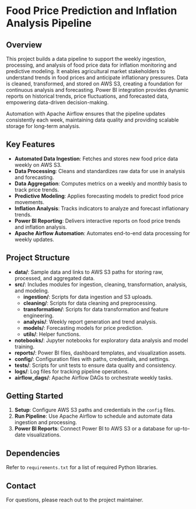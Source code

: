# Food Price Prediction and Inflation Analysis Pipeline

## Overview
This project builds a data pipeline to support the weekly ingestion, processing, and analysis of food price data for inflation monitoring and predictive modeling. It enables agricultural market stakeholders to understand trends in food prices and anticipate inflationary pressures. Data is cleaned, transformed, and stored on AWS S3, creating a foundation for continuous analysis and forecasting. Power BI integration provides dynamic reports on historical trends, price fluctuations, and forecasted data, empowering data-driven decision-making.

Automation with Apache Airflow ensures that the pipeline updates consistently each week, maintaining data quality and providing scalable storage for long-term analysis.

## Key Features
- **Automated Data Ingestion**: Fetches and stores new food price data weekly on AWS S3.
- **Data Processing**: Cleans and standardizes raw data for use in analysis and forecasting.
- **Data Aggregation**: Computes metrics on a weekly and monthly basis to track price trends.
- **Predictive Modeling**: Applies forecasting models to predict food price movements.
- **Inflation Analysis**: Tracks indicators to analyze and forecast inflationary trends.
- **Power BI Reporting**: Delivers interactive reports on food price trends and inflation analysis.
- **Apache Airflow Automation**: Automates end-to-end data processing for weekly updates.

## Project Structure
- **data/**: Sample data and links to AWS S3 paths for storing raw, processed, and aggregated data.
- **src/**: Includes modules for ingestion, cleaning, transformation, analysis, and modeling.
  - **ingestion/**: Scripts for data ingestion and S3 uploads.
  - **cleaning/**: Scripts for data cleaning and preprocessing.
  - **transformation/**: Scripts for data transformation and feature engineering.
  - **analysis/**: Weekly report generation and trend analysis.
  - **models/**: Forecasting models for price prediction.
  - **utils/**: Helper functions.
- **notebooks/**: Jupyter notebooks for exploratory data analysis and model training.
- **reports/**: Power BI files, dashboard templates, and visualization assets.
- **config/**: Configuration files with paths, credentials, and settings.
- **tests/**: Scripts for unit tests to ensure data quality and consistency.
- **logs/**: Log files for tracking pipeline operations.
- **airflow_dags/**: Apache Airflow DAGs to orchestrate weekly tasks.

## Getting Started
1. **Setup**: Configure AWS S3 paths and credentials in the `config` files.
2. **Run Pipeline**: Use Apache Airflow to schedule and automate data ingestion and processing.
3. **Power BI Reports**: Connect Power BI to AWS S3 or a database for up-to-date visualizations.

## Dependencies
Refer to `requirements.txt` for a list of required Python libraries.

## Contact
For questions, please reach out to the project maintainer.